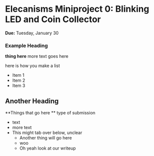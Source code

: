 # Elecanisms Miniproject 0: Blinking LED and Coin Collector

**Due:** Tuesday, January 30


### Example Heading ###

**thing here** more text goes here 

here is how you make a list
 - Item 1 
 - Item 2 
 - Item 3 

## Another Heading ##

**Things that go here ** type of submission
 - text
 - more text
 - This might tab over below, unclear
   - Another thing will go here 
   - woo
   - Oh yeah look at our writeup



